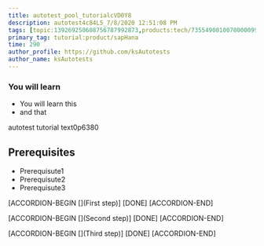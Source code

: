 ```yaml
---
title: autotest_pool_tutorialcVD0Y8
description: autotest4c84L5_7/8/2020 12:51:08 PM
tags: [topic:139269250608756787992873,products:tech/73554900100700000996,tutorial:experience/advanced]
primary_tag: tutorial:product/sapHana
time: 290
author_profile: https://github.com/ksAutotests
author_name: ksAutotests
---
```

### You will learn
- You will learn this
- and that

autotest tutorial text0p6380

## Prerequisites
- Prerequisute1
- Prerequisute2
- Prerequisute3

[ACCORDION-BEGIN [](First step)]
[DONE]
[ACCORDION-END]

[ACCORDION-BEGIN [](Second step)]
[DONE]
[ACCORDION-END]

[ACCORDION-BEGIN [](Third step)]
[DONE]
[ACCORDION-END]

